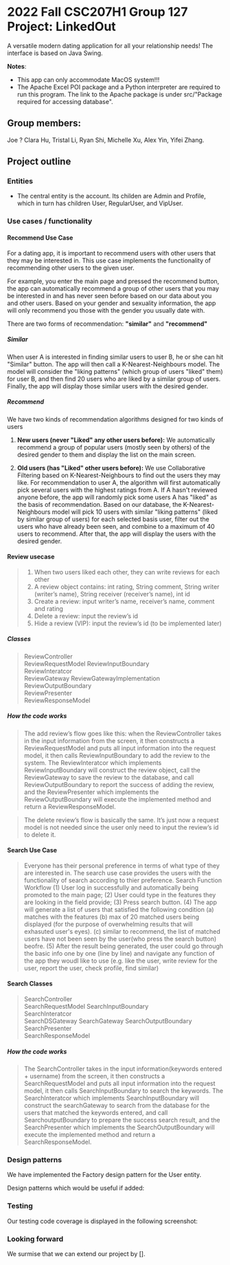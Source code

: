 # 2022 Fall CSC207H1 Group 127 Project: LinkedOut

A versatile modern dating application for all your relationship needs! The interface is based on Java Swing.

**Notes**:
- This app can only accommodate MacOS system!!!
- The Apache Excel POI package and a Python interpreter are required to run this program. The link to the Apache package is under src/"Package required for accessing database".

## Group members:
Joe ?
Clara Hu, Tristal Li, Ryan Shi, Michelle Xu, Alex Yin, Yifei Zhang.

## Project outline

### Entities

- The central entity is the account. Its childen are Admin and Profile, which in turn has children User, RegularUser, and VipUser.

### Use cases / functionality

#### Recommend Use Case

For a dating app, it is important to recommend users with other users that they may be interested in. 
This use case implements the functionality of recommending other users to the given user. 

For example, you enter the main page and pressed the recommend button, the app can automatically 
recommend a group of other users that you may be interested in and has never seen before
based on our data about you and other users. Based on your gender and sexuality information, the app
will only recommend you those with the gender you usually date with. 

There are two forms of recommendation: **"similar"** and **"recommend"**

##### Similar

When user A is interested in finding similar users to user B, he or she can hit "Similar" button. The app
will then call a K-Nearest-Neighbours model. The model will consider the "liking patterns" (which group of 
users "liked" them) for user B, and then find 20 users who are liked by a similar group of users. 
Finally, the app will display those similar users with the desired gender.

##### Recommend

We have two kinds of recommendation algorithms designed for two kinds of users

1. **New users (never "Liked" any other users before):** We automatically recommend a group of popular users 
(mostly seen by others) of the desired gender to them and display the list on the main screen. 

2. **Old users (has "Liked" other users before):** We use Collaborative Filtering based on K-Nearest-Neighbours 
to find out the users they may like. For recommendation to user A, the algorithm will first automatically pick several 
users with the highest ratings from A. If A hasn't reviewed anyone before, the app will randomly pick 
some users A has "liked" as the basis of recommendation. Based on our database, the K-Nearest-Neighbours model 
will pick 10 users with similar "liking patterns" (liked by similar group of users) for each selected basis user, 
filter out the users who have already been seen, and combine to a maximum of 40 users to recommend. After that, the 
app will display the users with the desired gender. 

#### Review usecase

>1. When two users liked each other, they can write reviews for each other
>2. A review object contains: int rating, String comment, String writer (writer’s name), String receiver (receiver’s name), int id
>3. Create a review: input writer’s name, receiver’s name, comment and rating
>4. Delete a review: input the review’s id
>5. Hide a review (VIP): input the review’s id (to be implemented later)

##### Classes

>ReviewController\
>ReviewRequestModel
ReviewInputBoundary\
ReviewInteratcor\
ReviewGateway
ReviewGatewayImplementation
ReviewOutputBoundary\
ReviewPresenter\
ReviewResponseModel

##### How the code works

>The add review’s flow goes like this: when the ReviewController takes in the input information from the screen, it then
> constructs a ReviewRequestModel and puts all input information into the request model, it then calls ReviewInputBoundary
> to add the review to the system. The ReviewInteratcor which implements ReviewInputBoundary will construct the review
> object, call the ReviewGateway to save the review to the database, and call ReviewOutputBoundary to report the success
> of adding the review, and the ReviewPresenter which implements the ReviewOutputBoundary will execute the implemented
> method and return a ReviewResponseModel.

>The delete review’s flow is basically the same. It’s just now a request model is not needed since the user only need to
> input the review’s id to delete it.

#### Search Use Case

>Everyone has their personal preference in terms of what type of <the one> they are interested in. The search use case provides the users with the functionality of search according to thier preference.
>Search Function Workflow
  (1) User log in successfully and automatically being promoted to the main page;
  (2) User could type in the features they are looking in the field provide;
  (3) Press search button.
  (4) The app will generate a list of users that satisfied the following condition
      (a) matches with the features 
      (b) max of 20 matched users being displayed (for the purpose of overwhelming results that will exhasuted user's eyes). 
      (c) similar to recommend, the list of matched users have not been seen by the user(who press the search button) beofre.
  (5) After the result being generated, the user could go through the basic info one by one (line by line) and navigate any function of the app they woudl   like to use (e.g. like the user, write review for the user, report the user, check profile, find similar)
 
#### Search Classes
>SearchController\
>SearchRequestModel
SearchInputBoundary\
SearchInteratcor\
SearchDSGateway
SearchGateway
SearchOutputBoundary\
SearchPresenter\
SearchResponseModel

  ##### How the code works

> The SearchController takes in the input information(keywords entered + username) from the screen, it then
> constructs a SearchRequestModel and puts all input information into the request model, it then calls SearchInputBoundary
> to search the keywords. The SearchInteratcor which implements SearchInputBoundary will construct the searchGateway
> to search from the database for the users that matched the keywords entered, and call SearchoutputBoundary to prepare the success
> search result, and the SearchPresenter which implements the SearchOutputBoundary will execute the implemented
> method and return a SearchResponseModel.

### Design patterns

We have implemented the Factory design pattern for the User entity.

Design patterns which would be useful if added:

### Testing

Our testing code coverage is displayed in the following screenshot:

### Looking forward

We surmise that we can extend our project by [].
